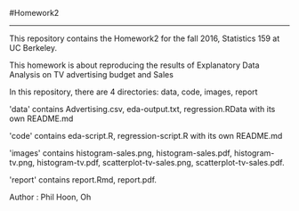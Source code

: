 #Homework2
***

This repository contains the Homework2 for the fall 2016, Statistics 159 at UC Berkeley.

This homework is about reproducing the results of Explanatory Data Analysis on TV advertising budget and Sales

In this repository, there are 4 directories: data, code, images, report

'data' contains Advertising.csv, eda-output.txt, regression.RData with its own README.md

'code' contains eda-script.R, regression-script.R with its own README.md

'images' contains histogram-sales.png, histogram-sales.pdf, histogram-tv.png, histogram-tv.pdf, scatterplot-tv-sales.png, scatterplot-tv-sales.pdf.

'report' contains report.Rmd, report.pdf.


Author : Phil Hoon, Oh